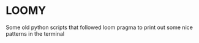 # LOOMY

Some old python scripts that followed loom pragma to print out some nice patterns in the terminal